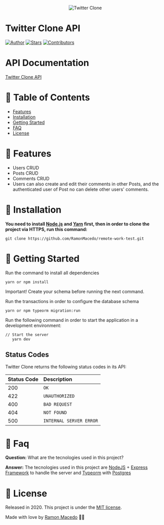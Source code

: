 <p align="center">   
  <img src="https://i.ibb.co/kx1v9SL/header.jpg" alt="Twitter Clone" border="0">
</p>

# Twitter Clone API

[![Author](https://img.shields.io/badge/author-RamonMacêdo-457b9d?style=flat-square)](https://github.com/RamonMacedo)
[![Stars](https://img.shields.io/github/stars/RamonMacedo/remote-work-test?color=457b9d&style=flat-square)](https://github.com/RamonMacedo/remote-work-test/stargazers)
[![Contributors](https://img.shields.io/github/contributors/RamonMacedo/remote-work-test?color=457b9d&style=flat-square)](https://github.com/RamonMacedo/remote-work-test/graphs/contributors)

# API Documentation

[Twitter Clone API](https://app.swaggerhub.com/apis-docs/RamonMacedo/Twitter_Copy/3.0.0)

# :pushpin: Table of Contents

* [Features](#rocket-features)
* [Installation](#construction_worker-installation)
* [Getting Started](#runner-getting-started)
* [FAQ](#postbox-faq)
* [License](#closed_book-license)

# :rocket: Features

* Users CRUD
* Posts CRUD
* Comments CRUD
* Users can also create and edit their comments in other Posts, and the authenticated user of Post no can delete other users' comments.

# :construction_worker: Installation

**You need to install [Node.js](https://nodejs.org/en/download/) and [Yarn](https://yarnpkg.com/) first, then in order to clone the project via HTTPS, run this command:**

```git clone https://github.com/RamonMacedo/remote-work-test.git```

# :runner: Getting Started

Run the command to install all dependencies

```yarn or npm install```

Important! Create your schema before running the next command.

Run the transactions in order to configure the database schema

```yarn or npm typeorm migration:run```

Run the following command in order to start the application in a development environment:

  ```
  // Start the server
     yarn dev
  ```
  
## Status Codes

Twitter Clone returns the following status codes in its API:

| Status Code | Description |
| :--- | :--- |
| 200 | `OK` |
| 422 | `UNAUTHORIZED` |
| 400 | `BAD REQUEST` |
| 404 | `NOT FOUND` |
| 500 | `INTERNAL SERVER ERROR` |

# :postbox: Faq

**Question:** What are the tecnologies used in this project?

**Answer:** The tecnologies used in this project are [NodeJS](https://nodejs.org/en/) + [Express Framework](http://expressjs.com/en/) to handle the server and [Typeorm](https://typeorm.io/) with [Postgres](https://www.postgresql.org)

# :closed_book: License

Released in 2020.
This project is under the [MIT license](https://github.com/RamonMacedo/remote-work-test/master/LICENSE).

Made with love by [Ramon Macedo](https://github.com/RamonMacedo) 🖤🚀
